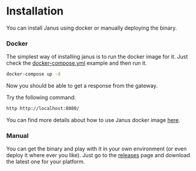 # Installation

You can install Janus using docker or manually deploying the binary.

### Docker

The simplest way of installing janus is to run the docker image for it. Just check the [docker-compose.yml](/examples/front-proxy/docker-compose.yml) example and then run it.

```sh
docker-compose up -d
```

Now you should be able to get a response from the gateway. 

Try the following command:

```sh
http http://localhost:8080/
```

You can find more details about how to use Janus docker image [here](docker.md).

### Manual

You can get the binary and play with it in your own environment (or even deploy it where ever you like).
Just go to the [releases](https://github.com/hellofresh/janus/releases) page and download the latest one for your platform.
